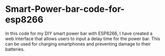 # Smart-Power-bar-code-for-esp8266
In this code for my DIY smart power bar with ESP8266, I have created a web interface that allows users to input a delay time for the power bar. This can be used for charging smartphones and preventing damage to their batteries.
